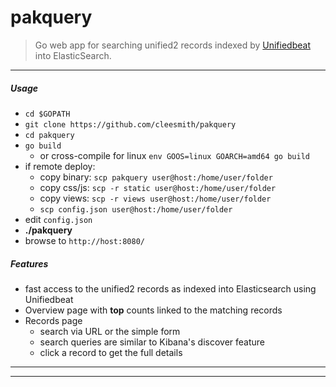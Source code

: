 # pakquery

> Go web app for searching unified2 records indexed by [Unifiedbeat](https://github.com/cleesmith/unifiedbeat) into ElasticSearch.

***

##### Usage

* ```cd $GOPATH```
* ```git clone https://github.com/cleesmith/pakquery```
* ```cd pakquery```
* ```go build```
  * or cross-compile for linux ```env GOOS=linux GOARCH=amd64 go build```
* if remote deploy:
  * copy binary: ```scp pakquery user@host:/home/user/folder```
  * copy css/js: ```scp -r static user@host:/home/user/folder```
  * copy views: ```scp -r views user@host:/home/user/folder```
  * ```scp config.json user@host:/home/user/folder```
* edit ```config.json```
* **./pakquery**
* browse to ```http://host:8080/```

##### Features

* fast access to the unified2 records as indexed into Elasticsearch using Unifiedbeat
* Overview page with **top** counts linked to the matching records
* Records page
  * search via URL or the simple form
  * search queries are similar to Kibana's discover feature
  * click a record to get the full details

***
***
